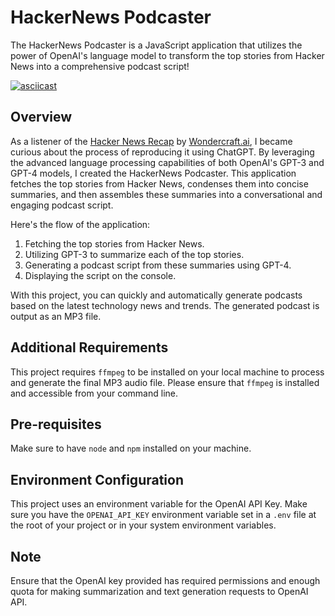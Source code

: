 # HackerNews Podcaster

The HackerNews Podcaster is a JavaScript application that utilizes the power of OpenAI's language model to transform the top stories from Hacker News into a comprehensive podcast script!

[![asciicast](https://asciinema.org/a/AiBAoZNW9qny7diWAUR45UElp.svg)](https://asciinema.org/a/AiBAoZNW9qny7diWAUR45UElp)

## Overview

As a listener of the [Hacker News Recap](https://hackernewsrecap.buzzsprout.com/) by [Wondercraft.ai](https://www.wondercraft.ai), I became curious about the process of reproducing it using ChatGPT. By leveraging the advanced language processing capabilities of both OpenAI's GPT-3 and GPT-4 models, I created the HackerNews Podcaster. This application fetches the top stories from Hacker News, condenses them into concise summaries, and then assembles these summaries into a conversational and engaging podcast script.

Here's the flow of the application:

1. Fetching the top stories from Hacker News.
2. Utilizing GPT-3 to summarize each of the top stories.
3. Generating a podcast script from these summaries using GPT-4.
4. Displaying the script on the console.

With this project, you can quickly and automatically generate podcasts based on the latest technology news and trends. The generated podcast is output as an MP3 file.

## Additional Requirements
This project requires `ffmpeg` to be installed on your local machine to process and generate the final MP3 audio file. Please ensure that `ffmpeg` is installed and accessible from your command line.

## Pre-requisites
Make sure to have `node` and `npm` installed on your machine.

## Environment Configuration 
This project uses an environment variable for the OpenAI API Key. Make sure you have the `OPENAI_API_KEY` environment variable set in a `.env` file at the root of your project or in your system environment variables.

## Note
Ensure that the OpenAI key provided has required permissions and enough quota for making summarization and text generation requests to OpenAI API.

